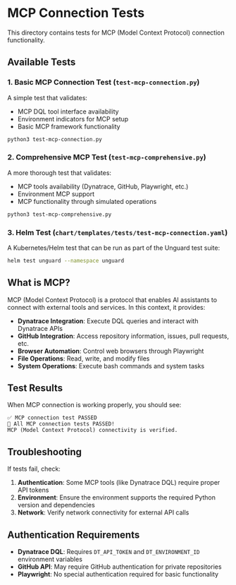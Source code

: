 # MCP Connection Tests

This directory contains tests for MCP (Model Context Protocol) connection functionality.

## Available Tests

### 1. Basic MCP Connection Test (`test-mcp-connection.py`)

A simple test that validates:
- MCP DQL tool interface availability
- Environment indicators for MCP setup
- Basic MCP framework functionality

```bash
python3 test-mcp-connection.py
```

### 2. Comprehensive MCP Test (`test-mcp-comprehensive.py`)

A more thorough test that validates:
- MCP tools availability (Dynatrace, GitHub, Playwright, etc.)
- Environment MCP support
- MCP functionality through simulated operations

```bash
python3 test-mcp-comprehensive.py
```

### 3. Helm Test (`chart/templates/tests/test-mcp-connection.yaml`)

A Kubernetes/Helm test that can be run as part of the Unguard test suite:

```bash
helm test unguard --namespace unguard
```

## What is MCP?

MCP (Model Context Protocol) is a protocol that enables AI assistants to connect with external tools and services. In this context, it provides:

- **Dynatrace Integration**: Execute DQL queries and interact with Dynatrace APIs
- **GitHub Integration**: Access repository information, issues, pull requests, etc.
- **Browser Automation**: Control web browsers through Playwright
- **File Operations**: Read, write, and modify files
- **System Operations**: Execute bash commands and system tasks

## Test Results

When MCP connection is working properly, you should see:

```
✅ MCP connection test PASSED
🎉 All MCP connection tests PASSED!
MCP (Model Context Protocol) connectivity is verified.
```

## Troubleshooting

If tests fail, check:

1. **Authentication**: Some MCP tools (like Dynatrace DQL) require proper API tokens
2. **Environment**: Ensure the environment supports the required Python version and dependencies
3. **Network**: Verify network connectivity for external API calls

## Authentication Requirements

- **Dynatrace DQL**: Requires `DT_API_TOKEN` and `DT_ENVIRONMENT_ID` environment variables
- **GitHub API**: May require GitHub authentication for private repositories
- **Playwright**: No special authentication required for basic functionality